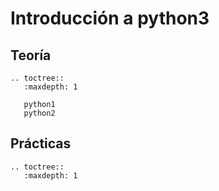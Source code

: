 # Introducción a python3

## Teoría

```eval_rst
.. toctree::
   :maxdepth: 1

   python1
   python2
```
## Prácticas

```eval_rst
.. toctree::
   :maxdepth: 1

   
   
```
